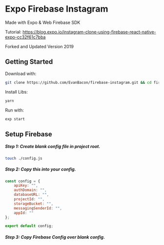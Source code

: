 # Expo Firebase Instagram

Made with Expo & Web Firebase SDK

Tutorial: https://blog.expo.io/instagram-clone-using-firebase-react-native-expo-cc32f61c7bba

Forked and Updated Version 2019

## Getting Started

Download with: 

```sh 
git clone https://github.com/EvanBacon/firebase-instagram.git && cd firebase-instagram
```

Install Libs:

```sh 
yarn
```

Run with:

```sh 
exp start
```

## Setup Firebase

##### Step 1: Create blank config file in project root.

```sh
touch ./config.js
```

##### Step 2: Copy this into your config.

```javascript
const config = {
    apiKey: "",
    authDomain: "",
    databaseURL: "",
    projectId: "",
    storageBucket: "",
    messagingSenderId: "",
    appId: ""
};

export default config;
```

##### Step 3: Copy Firebase Config over blank config.
